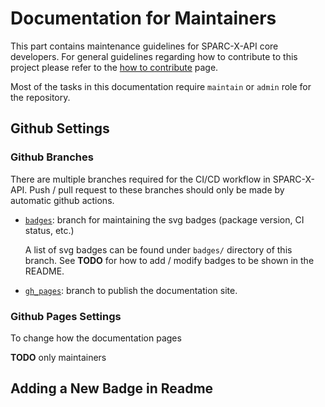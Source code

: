 # Documentation for Maintainers

This part contains maintenance guidelines for SPARC-X-API core
developers. For general guidelines regarding how to contribute to this
project please refer to the [how to contribute](contribute.md) page.

Most of the tasks in this documentation require `maintain` or `admin`
role for the repository.

## Github Settings
### Github Branches

There are multiple branches required for the CI/CD workflow in
SPARC-X-API. Push / pull request to these branches should only be made by automatic github actions.

- [`badges`](https://github.com/SPARC-X/SPARC-X-API/tree/badges):
  branch for maintaining the svg badges (package version, CI status,
  etc.)

  A list of svg badges can be found under `badges/` directory of this
  branch. See **TODO** for how to add / modify badges to be shown in
  the README.

- [`gh_pages`](https://github.com/SPARC-X/SPARC-X-API/tree/gh_pages):
  branch to publish the documentation site.


### Github Pages Settings

To change how the documentation pages


**TODO** only maintainers

## Adding a New Badge in Readme

##
